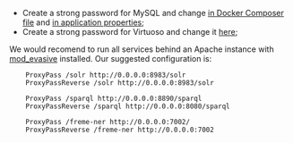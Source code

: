 


- Create a strong password for MySQL and change [in Docker Composer file](https://github.com/sandroacoelho/freme-docker/blob/master/docker-compose.yml#L34) and [in application properties](https://github.com/sandroacoelho/freme-docker/blob/master/freme-ner/config/application.properties#L17);
- Create a strong password for Virtuoso and change it [here](https://github.com/sandroacoelho/freme-docker/blob/master/docker-compose.yml#L26);


We would recomend to run all services behind an Apache instance with [mod_evasive](http://www.faqforge.com/linux/prevent-dos-attacks-on-apache-webserver-for-debian-linux-with-mod_evasive/) installed. Our suggested configuration is:

        ProxyPass /solr http://0.0.0.0:8983/solr
        ProxyPassReverse /solr http://0.0.0.0:8983/solr

        ProxyPass /sparql http://0.0.0.0:8890/sparql
        ProxyPassReverse /sparql http://0.0.0.0:8080/sparql

        ProxyPass /freme-ner http://0.0.0.0:7002/
        ProxyPassReverse /freme-ner http://0.0.0.0:7002
